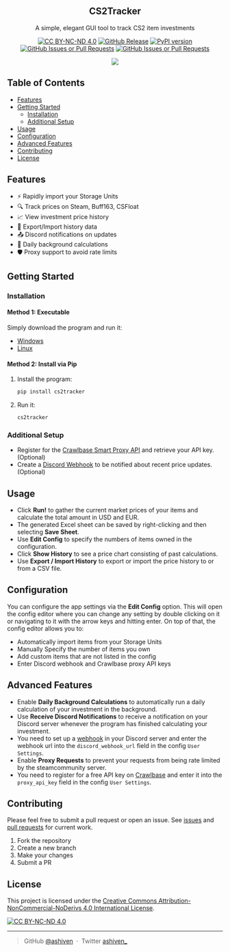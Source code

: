 <p align="center">
  <h2 align="center">CS2Tracker</h2>
</p>

<p align="center">
  A simple, elegant GUI tool to track CS2 item investments
</p>

<div align="center">

[![CC BY-NC-ND 4.0][cc-by-nc-nd-shield]][cc-by-nc-nd]
[![GitHub Release](https://img.shields.io/github/v/release/ashiven/cs2tracker)](https://github.com/ashiven/cs2tracker/releases)
[![PyPI version](https://badge.fury.io/py/cs2tracker.svg)](https://badge.fury.io/py/cs2tracker)
[![GitHub Issues or Pull Requests](https://img.shields.io/github/issues/ashiven/cs2tracker)](https://github.com/ashiven/cs2tracker/issues)
[![GitHub Issues or Pull Requests](https://img.shields.io/github/issues-pr/ashiven/cs2tracker)](https://github.com/ashiven/cs2tracker/pulls)

<img src="./assets/demo.gif"/>
</div>

## Table of Contents

- [Features](#features)
- [Getting Started](#getting-started)
  - [Installation](#installation)
  - [Additional Setup](#additional-setup)
- [Usage](#usage)
- [Configuration](#configuration)
- [Advanced Features](#advanced-features)
- [Contributing](#contributing)
- [License](#license)

## Features

- ⚡ Rapidly import your Storage Units
- 🔍 Track prices on Steam, Buff163, CSFloat
- 📈 View investment price history
- 🧾 Export/Import history data
- 📤 Discord notifications on updates
- 📅 Daily background calculations
- 🛡️ Proxy support to avoid rate limits

## Getting Started

### Installation

#### Method 1: Executable

Simply download the program and run it:
  - [Windows](https://github.com/ashiven/cs2tracker/releases/latest/download/cs2tracker-windows.zip)
  - [Linux](https://github.com/ashiven/cs2tracker/releases/latest/download/cs2tracker-linux.zip)

#### Method 2: Install via Pip

1. Install the program:

   ```bash
   pip install cs2tracker
   ```

2. Run it:

   ```bash
   cs2tracker
   ```
### Additional Setup

- Register for the [Crawlbase Smart Proxy API](https://crawlbase.com/) and retrieve your API key. (Optional)
- Create a [Discord Webhook](https://support.discord.com/hc/en-us/articles/228383668-Intro-to-Webhooks) to be notified about recent price updates. (Optional)

## Usage

- Click **Run!** to gather the current market prices of your items and calculate the total amount in USD and EUR.
- The generated Excel sheet can be saved by right-clicking and then selecting **Save Sheet**.
- Use **Edit Config** to specify the numbers of items owned in the configuration.
- Click **Show History** to see a price chart consisting of past calculations.
- Use **Export / Import History** to export or import the price history to or from a CSV file.

## Configuration

You can configure the app settings via the **Edit Config** option.
This will open the config editor where you can change any setting by double clicking on it or navigating to it with the arrow keys and hitting enter. On top of that, the config editor allows you to:

- Automatically import items from your Storage Units
- Manually Specify the number of items you own
- Add custom items that are not listed in the config
- Enter Discord webhook and Crawlbase proxy API keys

## Advanced Features

- Enable **Daily Background Calculations** to automatically run a daily calculation of your investment in the background.
- Use **Receive Discord Notifications** to receive a notification on your Discord server whenever the program has finished calculating your investment.
- You need to set up a [webhook](https://support.discord.com/hc/en-us/articles/228383668-Intro-to-Webhooks) in your Discord server and enter the webhook url into the `discord_webhook_url` field in the config `User Settings`.
- Enable **Proxy Requests** to prevent your requests from being rate limited by the steamcommunity server.
- You need to register for a free API key on [Crawlbase](crawlbase.com) and enter it into the `proxy_api_key` field in the config `User Settings`.

## Contributing

Please feel free to submit a pull request or open an issue. See [issues](https://github.com/ashiven/cs2tracker/issues) and [pull requests](https://github.com/ashiven/cs2tracker/pulls) for current work.

1. Fork the repository
2. Create a new branch
3. Make your changes
4. Submit a PR

## License

This project is licensed under the
[Creative Commons Attribution-NonCommercial-NoDerivs 4.0 International License][cc-by-nc-nd].

[![CC BY-NC-ND 4.0][cc-by-nc-nd-image]][cc-by-nc-nd]

[cc-by-nc-nd]: http://creativecommons.org/licenses/by-nc-nd/4.0/
[cc-by-nc-nd-image]: https://licensebuttons.net/l/by-nc-nd/4.0/88x31.png
[cc-by-nc-nd-shield]: https://img.shields.io/badge/License-CC%20BY--NC--ND%204.0-lightgrey.svg

---

> GitHub [@ashiven](https://github.com/Ashiven) &nbsp;&middot;&nbsp;
> Twitter [ashiven\_](https://twitter.com/ashiven_)
